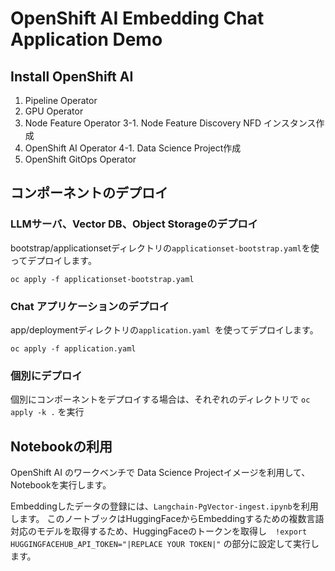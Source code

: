 # OpenShift AI Embedding Chat Application Demo

## Install OpenShift AI

1. Pipeline Operator
2. GPU Operator
3. Node Feature Operator
3-1. Node Feature Discovery NFD インスタンス作成
4. OpenShift AI Operator
4-1. Data Science Project作成
5. OpenShift GitOps Operator

## コンポーネントのデプロイ

### LLMサーバ、Vector DB、Object Storageのデプロイ

bootstrap/applicationsetディレクトリの`applicationset-bootstrap.yaml`を使ってデプロイします。

```
oc apply -f applicationset-bootstrap.yaml
```

### Chat アプリケーションのデプロイ

app/deploymentディレクトリの`application.yaml `を使ってデプロイします。
```
oc apply -f application.yaml
```

### 個別にデプロイ
個別にコンポーネントをデプロイする場合は、それぞれのディレクトリで
`
oc apply -k .
`
を実行

## Notebookの利用

OpenShift AI のワークベンチで Data Science Projectイメージを利用して、Notebookを実行します。

Embeddingしたデータの登録には、`Langchain-PgVector-ingest.ipynb`を利用します。
このノートブックはHuggingFaceからEmbeddingするための複数言語対応のモデルを取得するため、HuggingFaceのトークンを取得し　`!export HUGGINGFACEHUB_API_TOKEN="|REPLACE YOUR TOKEN|"` の部分に設定して実行します。
